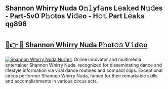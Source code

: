 ## Shannon Whirry Nuda O𝚗𝚕yf𝚊ns L𝚎a𝚔ed N𝚞𝚍es - Part-5vO P𝚑𝚘tos Vi𝚍𝚎o - H𝚘𝚝 Part L𝚎a𝚔s qg896

# <h2><a href="http://kfcg480.oniu.top/?m=Shannon+Whirry+Nuda">🔗👉 🔴 Shannon Whirry Nuda P𝚑ot𝚘𝚜 V𝚒d𝚎o</a></h2>

[![Shannon Whirry Nuda Nu𝚍e𝚜](https://i.imgur.com/0qMVB7G.gif)](http://kfcg480.oniu.top/?m=Shannon+Whirry+Nuda)
Online innovator and multimedia entertainer Shannon Whirry Nuda, recognized for disseminating dance and lifestyle information via viral dance routines and compact clips. Exceptional circus performer Shannon Whirry Nuda, famed for their remarkable skills and accomplishments in various circus acts.  
